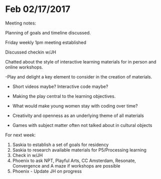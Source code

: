 # Feb 02/17/2017 

Meeting notes: 

Planning of goals and timeline discussed. 

Friday weekly 1pm meeting established 

Discussed checkin w/JH 

Chatted about the style of interactive learning materials for in person and online workshops. 

-Play and delight a key element to consider in the creation of materials.  

- Short videos maybe? Interactive code maybe? 

- Making the play central to the learning objectives. 

- What would make young women stay with coding over time? 

- Creativity and openness as an underlying theme of all materials 

- Games with subject matter often not talked about in cultural objects 


For next week: 
1. Saskia to establish a set of goals for residency 
2. Saskia to research available materials for P5/Processing learning
3. Check in w/JH 
4. Phoenix to ask NPT, Playful Arts, CC Amsterdam, Resonate, Convergence	 and A maze if workshops are possible 
5. Phoenix - Update JH on progress